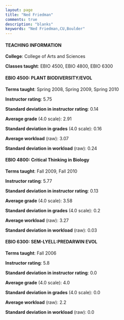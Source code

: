 ```yaml
---
layout: page
title: "Ned Friedman" 
comments: true
description: "blanks"
keywords: "Ned Friedman,CU,Boulder"
---
```

<head>
<script src="https://ajax.googleapis.com/ajax/libs/jquery/2.1.3/jquery.min.js"></script>
<script src="https://dl.dropboxusercontent.com/s/pc42nxpaw1ea4o9/highcharts.js?dl=0"></script>
<!-- <script src="../assets/js/highcharts.js"></script> -->
<style type="text/css">@font-face {
	font-family: "Bebas Neue";
	src: url(https://www.filehosting.org/file/details/544349/BebasNeue Regular.otf) format("opentype");
	}
	h1.Bebas { 
		font-family: "Bebas Neue", Verdana, Tahoma;
	}
</style>
</head>
	   
#### TEACHING INFORMATION

**College**: College of Arts and Sciences

**Classes taught**: EBIO 4500, EBIO 4800, EBIO 6300

#### EBIO 4500: PLANT BIODIVERSITY/EVOL

**Terms taught**: Spring 2008, Spring 2009, Spring 2010

**Instructor rating**: 5.75

**Standard deviation in instructor rating**: 0.14

**Average grade** (4.0 scale): 2.91

**Standard deviation in grades** (4.0 scale): 0.16

**Average workload** (raw): 3.07

**Standard deviation in workload** (raw): 0.24

#### EBIO 4800: Critical Thinking in Biology

**Terms taught**: Fall 2009, Fall 2010

**Instructor rating**: 5.77

**Standard deviation in instructor rating**: 0.13

**Average grade** (4.0 scale): 3.58

**Standard deviation in grades** (4.0 scale): 0.2

**Average workload** (raw): 3.27

**Standard deviation in workload** (raw): 0.03

#### EBIO 6300: SEM-LYELL:PREDARWIN EVOL

**Terms taught**: Fall 2006

**Instructor rating**: 5.8

**Standard deviation in instructor rating**: 0.0

**Average grade** (4.0 scale): 4.0

**Standard deviation in grades** (4.0 scale): 0.0

**Average workload** (raw): 2.2

**Standard deviation in workload** (raw): 0.0

